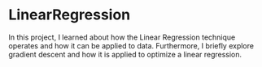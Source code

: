# LinearRegression
In this project, I learned about how the Linear Regression technique operates and how it can be applied to data. Furthermore, I briefly explore gradient descent and how it is applied to optimize a linear regression.
